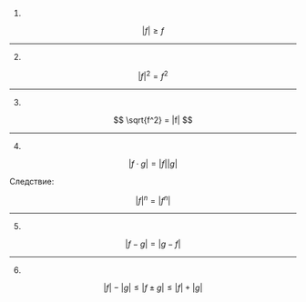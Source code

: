 1.

$$ |f| \geq f $$

---

2.

$$ |f|^2 = f^2 $$

---

3.

$$ \sqrt{f^2} = |f| $$

---

4.

$$ |f\cdot g| = |f||g| $$

Следствие:

$$ |f|^n = |f^n| $$

---

5.

$$ |f-g| = |g-f| $$

---

6.

$$ |f| - |g| \leq |f\pm g| \leq |f| + |g| $$
